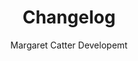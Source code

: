 ---
title: Changelog
author: Margaret Catter Developemt
description: Changelog for Ascent of Crystal Tower Knightingale Township.
---